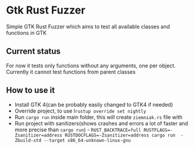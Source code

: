 # Gtk Rust Fuzzer
Simple GTK Rust Fuzzer which aims to test all available classes and functions in GTK

## Current status
For now it tests only functions without any arguments, one per object.  
Currently it cannot test functions from parent classes

## How to use it
- Install GTK 4(can be probably easily changed to GTK4 if needed)
- Override project, to use l`rustup override set nightly`
- Run `cargo run` inside main folder, this will create `ziemniak.rs` file with 
- Run project with sanitizers(shows crashes and errors a lot of faster and more precise than `cargo run`) - `RUST_BACKTRACE=full RUSTFLAGS=-Zsanitizer=address RUSTDOCFLAGS=-Zsanitizer=address cargo run  -Zbuild-std --target x86_64-unknown-linux-gnu`